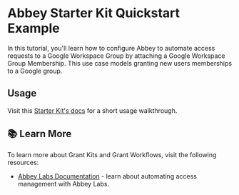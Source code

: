 # Abbey Starter Kit Quickstart Example

In this tutorial, you'll learn how to configure Abbey to automate access requests to a Google Workspace Group by attaching a Google Workspace Group Membership. This use case models granting new users memberships to a Google group.

## Usage

Visit this [Starter Kit's docs](https://docs.abbey.io/integrations/identity-providers/google-workspace) for a short usage walkthrough.

## :books: Learn More

To learn more about Grant Kits and Grant Workflows, visit the following resources:

-   [Abbey Labs Documentation](https://docs.abbey.io) - learn about automating access management with Abbey Labs.
